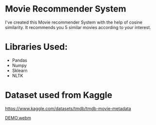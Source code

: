 # Movie Recommender System
I've created this Movie recommender System with the help of cosine similarity. It recommends you 5 similar movies according to your interest.
# Libraries Used:
* Pandas
* Numpy
* Sklearn
* NLTK
# Dataset used from Kaggle
https://www.kaggle.com/datasets/tmdb/tmdb-movie-metadata

[DEMO.webm](https://user-images.githubusercontent.com/75179003/206221168-02a5c2b7-9713-418d-9018-8a30ad7dab53.webm)
